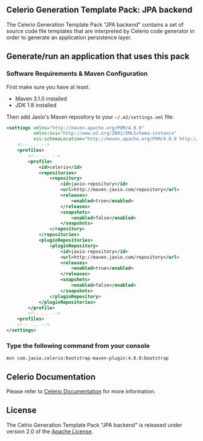 ## Celerio Generation Template Pack: JPA backend

The Celerio Generation Template Pack "JPA backend" contains a set of source code file templates that
are interpreted by Celerio code generator in order to generate an application persistence layer.

## Generate/run an application that uses this pack

### Software Requirements & Maven Configuration

First make sure you have at least:

* Maven 3.1.0 installed
* JDK 1.8 installed

Then add Jaxio's Maven repository to your `~/.m2/settings.xml` file:

```xml
<settings xmlns="http://maven.apache.org/POM/4.0.0"
          xmlns:xsi="http://www.w3.org/2001/XMLSchema-instance"
          xsi:schemaLocation="http://maven.apache.org/POM/4.0.0 http://maven.apache.org/xsd/settings-1.0.0.xsd">
    <!-- ... -->
    <profiles>
        <!-- ... -->
        <profile>
            <id>celerio</id>
            <repositories>
                <repository>
                    <id>jaxio-repository</id>
                    <url>http://maven.jaxio.com/repository</url>
                    <releases>
                        <enabled>true</enabled>
                    </releases>
                    <snapshots>
                        <enabled>false</enabled>
                    </snapshots>
                </repository>
            </repositories>
            <pluginRepositories>
                <pluginRepository>
                    <id>jaxio-repository</id>
                    <url>http://maven.jaxio.com/repository</url>
                    <releases>
                        <enabled>true</enabled>
                    </releases>
                    <snapshots>
                        <enabled>false</enabled>
                    </snapshots>
                </pluginRepository>
            </pluginRepositories>
        </profile>
        <!-- ... -->
    <profiles>
    <!-- ... -->
</settings>
```

### Type the following command from your console

`mvn com.jaxio.celerio:bootstrap-maven-plugin:4.0.0:bootstrap`

## Celerio Documentation

Please refer to [Celerio Documentation][] for more information.

## License

The Celrio Generation Template Pack "JPA backend" is released under version 2.0 of the [Apache License][].

[Apache License]: http://www.apache.org/licenses/LICENSE-2.0
[Celerio Documentation]: http://www.jaxio.com/documentation/celerio/